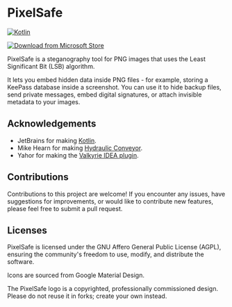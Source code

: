 # PixelSafe

[![Kotlin](https://img.shields.io/badge/kotlin-2.1.20-blue.svg?logo=kotlin)](httpw://kotlinlang.org)

<a href="https://apps.microsoft.com/detail/9PK3MLFQ1JBF?mode=popup">
    <img src="https://get.microsoft.com/images/en-us%20dark.svg" alt="Download from Microsoft Store">
</a>

PixelSafe is a steganography tool for PNG images that uses the Least Significant Bit (LSB) algorithm.

It lets you embed hidden data inside PNG files - for example, storing a KeePass database inside a screenshot.
You can use it to hide backup files, send private messages, embed digital signatures, or attach invisible metadata to your images.

## Acknowledgements

* JetBrains for making [Kotlin](https://kotlinlang.org).
* Mike Hearn for making [Hydraulic Conveyor](https://conveyor.hydraulic.dev).
* Yahor for making the [Valkyrie IDEA plugin](https://github.com/ComposeGears/Valkyrie).

## Contributions

Contributions to this project are welcome! If you encounter any issues,
have suggestions for improvements, or would like to contribute new features,
please feel free to submit a pull request.

## Licenses

PixelSafe is licensed under the GNU Affero General Public License (AGPL),
ensuring the community's freedom to use, modify, and distribute the software.

Icons are sourced from Google Material Design.

The PixelSafe logo is a copyrighted, professionally commissioned design.
Please do not reuse it in forks; create your own instead.
